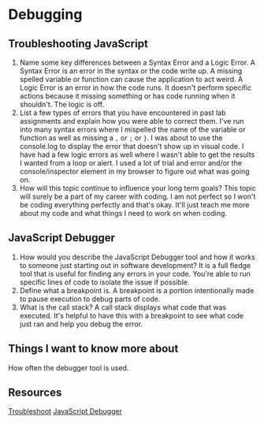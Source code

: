 # Debugging 

## Troubleshooting JavaScript 

1. Name some key differences between a Syntax Error and a Logic Error.
  A Syntax Error is an error in the syntax or the code write up. A missing spelled variable or function can cause the application to act weird. A Logic Error is an error in how the code runs. It doesn't perform specific actions because it missing something or has code running when it shouldn't. The logic is off. 
2. List a few types of errors that you have encountered in past lab assignments and explain how you were able to correct them.
  I've run into many syntax errors where I mispelled the name of the variable or function as well as missing a `,` or `;` or `}`. I was about to use the console.log to display the error that doesn't show up in visual code. I have had a few logic errors as well where I wasn't able to get the results I wanted from a loop or alert. I used a lot of trial and error and/or the console/inspector element in my browser to figure out what was going on. 
3. How will this topic continue to influence your long term goals?
  This topic will surely be a part of my career with coding. I am not perfect so I won't be coding everything perfectly and that's okay. It'll just teach me more about my code and what things I need to work on when coding. 
  
## JavaScript Debugger 

1. How would you describe the JavaScript Debugger tool and how it works to someone just starting out in software development?
  It is a full fledge tool that is useful for finding any errors in your code. You're able to run specific lines of code to isolate the issue if possible. 
2. Define what a breakpoint is.
  A breakpoint is a portion intentionally made to pause execution to debug parts of code. 
3. What is the call stack?
  A call stack displays what code that was executed. It's helpful to have this with a breakpoint to see what code just ran and help you debug the error. 

## Things I want to know more about 
How often the debugger tool is used. 

## Resources 
[Troubleshoot](https://developer.mozilla.org/en-US/docs/Learn/JavaScript/First_steps/What_went_wrong)
[JavaScript Debugger](https://developer.mozilla.org/en-US/docs/Learn/Common_questions/What_are_browser_developer_tools#the_javascript_debugger)
